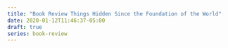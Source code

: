 ```yaml
---
title: "Book Review Things Hidden Since the Foundation of the World"
date: 2020-01-12T11:46:37-05:00
draft: true
series: book-review
---
```


